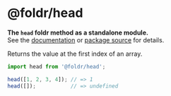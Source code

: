 # @foldr/head

**The `head` foldr method as a standalone module.**    
See the [documentation](http://foldr.com/0.0.0/head) or [package source](https:/github.com/CloudVessel/foldr/blob/master/packages/categories/head/src/index.js) for details.

Returns the value at the first index of an array.

```js
import head from '@foldr/head';

head([1, 2, 3, 4]); // => 1
head([]);           // => undefined
```
